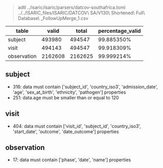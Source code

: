 >adtl ../isaric/isaric/parsers/datcov-southafrica.toml ../../ISARIC_files/ISARIC/DATCOV\ SA/V130\ Shortened\ Full\ Database\ _FollowUpMerge_1.csv

|table          |valid  |total  |percentage_valid|
|---------------|-------|-------|----------------|
|subject        |493980 |494547 |99.885350% |
|visit          |494143 |494547 |99.918309% |
|observation    |2162608        |2162625        |99.999214% |

## subject

* 316: data must contain ['subject_id', 'country_iso3', 'admission_date', 'age', 'sex_at_birth', 'ethnicity', 'pathogen'] properties
* 251: data.age must be smaller than or equal to 120

## visit

* 404: data must contain ['visit_id', 'subject_id', 'country_iso3', 'start_date', 'outcome', 'date_outcome'] properties

## observation

* 17: data must contain ['phase', 'date', 'name'] properties
